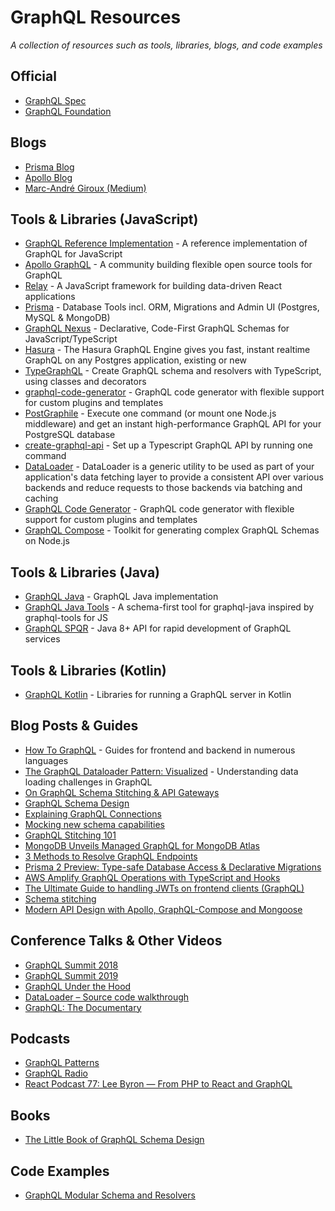 # GraphQL Resources

_A collection of resources such as tools, libraries, blogs, and code examples_

## Official

- [GraphQL Spec](https://spec.graphql.org/)
- [GraphQL Foundation](https://foundation.graphql.org/)

## Blogs

- [Prisma Blog](https://www.prisma.io/blog/)
- [Apollo Blog](https://blog.apollographql.com/)
- [Marc-André Giroux (Medium)](https://medium.com/@__xuorig__)

## Tools & Libraries (JavaScript)

- [GraphQL Reference Implementation](https://github.com/graphql/graphql-js) - A reference implementation of GraphQL for JavaScript
- [Apollo GraphQL](https://www.apollographql.com/) - A community building flexible open source tools for GraphQL
- [Relay](https://relay.dev/) - A JavaScript framework for building data-driven React applications
- [Prisma](https://www.prisma.io/) - Database Tools incl. ORM, Migrations and Admin UI (Postgres, MySQL & MongoDB)
- [GraphQL Nexus](https://nexus.js.org/) - Declarative, Code-First GraphQL Schemas for JavaScript/TypeScript
- [Hasura](https://hasura.io/) - The Hasura GraphQL Engine gives you fast, instant realtime GraphQL on any Postgres application, existing or new
- [TypeGraphQL](https://github.com/MichalLytek/type-graphql) - Create GraphQL schema and resolvers with TypeScript, using classes and decorators
- [graphql-code-generator](https://github.com/dotansimha/graphql-code-generator) - GraphQL code generator with flexible support for custom plugins and templates
- [PostGraphile](https://www.graphile.org/postgraphile/) - Execute one command (or mount one Node.js middleware) and get an instant high-performance GraphQL API for your PostgreSQL database
- [create-graphql-api](https://github.com/benawad/create-graphql-api) - Set up a Typescript GraphQL API by running one command
- [DataLoader](https://github.com/graphql/dataloader) - DataLoader is a generic utility to be used as part of your application's data fetching layer to provide a consistent API over various backends and reduce requests to those backends via batching and caching
- [GraphQL Code Generator](https://github.com/dotansimha/graphql-code-generator) - GraphQL code generator with flexible support for custom plugins and templates
- [GraphQL Compose](https://github.com/graphql-compose/graphql-compose) - Toolkit for generating complex GraphQL Schemas on Node.js

## Tools & Libraries (Java)

- [GraphQL Java](https://github.com/graphql-java/graphql-java) - GraphQL Java implementation
- [GraphQL Java Tools](https://github.com/graphql-java-kickstart/graphql-java-tools) - A schema-first tool for graphql-java inspired by graphql-tools for JS
- [GraphQL SPQR](https://github.com/leangen/graphql-spqr) - Java 8+ API for rapid development of GraphQL services

## Tools & Libraries (Kotlin)

- [GraphQL Kotlin](https://github.com/ExpediaGroup/graphql-kotlin) - Libraries for running a GraphQL server in Kotlin

## Blog Posts & Guides

- [How To GraphQL](https://www.howtographql.com/) - Guides for frontend and backend in numerous languages
- [The GraphQL Dataloader Pattern: Visualized](https://medium.com/@__xuorig__/the-graphql-dataloader-pattern-visualized-3064a00f319f) - Understanding data loading challenges in GraphQL
- [On GraphQL Schema Stitching & API Gateways
  ](https://medium.com/@__xuorig__/on-graphql-schema-stitching-api-gateways-5dcb579fa90f)
- [GraphQL Schema Design](https://github.com/artsy/README/blob/master/playbooks/graphql-schema-design.md)
- [Explaining GraphQL Connections](https://blog.apollographql.com/explaining-graphql-connections-c48b7c3d6976)
- [Mocking new schema capabilities](https://www.apollographql.com/docs/react/development-testing/client-schema-mocking/)
- [GraphQL Stitching 101](https://artsy.github.io/blog/2018/12/11/GraphQL-Stitching/)
- [MongoDB Unveils Managed GraphQL for MongoDB Atlas](https://thenewstack.io/mongodb-unveils-managed-graphql-for-mongodb-atlas/)
- [3 Methods to Resolve GraphQL Endpoints](https://www.contentful.com/blog/2018/09/25/3-methods-resolve-graphql-endpoints/)
- [Prisma 2 Preview: Type-safe Database Access & Declarative Migrations](https://www.prisma.io/blog/announcing-prisma-2-zq1s745db8i5)
- [AWS Amplify GraphQL Operations with TypeScript and Hooks](https://dev.to/mwarger/aws-amplify-graphql-queries-with-typescript-and-hooks-1e2)
- [The Ultimate Guide to handling JWTs on frontend clients (GraphQL)](https://blog.hasura.io/best-practices-of-using-jwt-with-graphql/)
- [Schema stitching](https://www.apollographql.com/docs/graphql-tools/schema-stitching)
- [Modern API Design with Apollo, GraphQL-Compose and Mongoose](https://medium.com/@istvanistvan/modern-api-design-with-apollo-graphql-compose-and-mongoose-f67c0df060ea)

## Conference Talks & Other Videos

- [GraphQL Summit 2018](https://www.youtube.com/playlist?list=PLpi1lPB6opQzSqSuIkDbIL7f73EXcjB_7)
- [GraphQL Summit 2019](https://www.youtube.com/playlist?list=PLpi1lPB6opQyraZSmwFre_FpL00_3nTzV)
- [GraphQL Under the Hood](https://www.youtube.com/watch?v=fo6X91t3O2I)
- [DataLoader – Source code walkthrough](https://youtu.be/OQTnXNCDywA)
- [GraphQL: The Documentary](https://youtu.be/783ccP__No8)

## Podcasts

- [GraphQL Patterns](https://graphqlpatterns.simplecast.com/)
- [GraphQL Radio](https://graphqlradio.com/)
- [React Podcast 77: Lee Byron — From PHP to React and GraphQL](https://reactpodcast.simplecast.fm/77)

## Books

- [The Little Book of GraphQL Schema Design](https://book.graphqlschemadesign.com/)

## Code Examples

- [GraphQL Modular Schema and Resolvers](https://codesandbox.io/s/graphql-modular-schema-and-resolvers-9l2jc)
